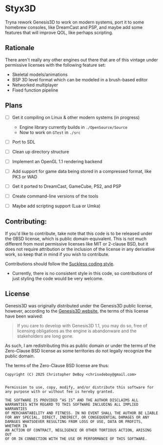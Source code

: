 # Styx3D

Tryna rework Genesis3D to work on modern systems, port it to some homebrew consoles, like DreamCast and PSP, and maybe add some features that will improve QOL, like perhaps scripting.

## Rationale

There aren't really any other engines out there that are of this vintage under permissive licenses with the following feature set:

- Skeletal models/animations
- BSP 3D level format which can be modeled in a brush-based editor
- Networked multiplayer
- Fixed function pipeline 

## Plans

- [ ] Get it compiling on Linux & other modern systems (in progress)
  
  - Engine library currently builds in `./OpenSource/Source`
  - Now to work on `GTest` in `./src`

- [ ] Port to SDL

- [ ] Clean up directory structure

- [ ] Implement an OpenGL 1.1 rendering backend

- [ ] Add support for game data being stored in a compressed format, like PK3 or WAD

- [ ] Get it ported to DreamCast, GameCube, PS2, and PSP

- [ ] Create command-line versions of the tools

- [ ] Maybe add scripting support (Lua or Umka)

## Contributing:

If you'd like to contribute, take note that this code is to be released under the 0BSD license, which is public domain-equivalent. This is not much different from most permissive licenses like MIT or 2-clause BSD, but it does not require attribution or the inclusion of the license in any derivative work, so keep that in mind if you wish to contribute.

Contributions should follow the [Suckless coding style](https://suckless.org/coding_style/).

- Currently, there is no consistent style in this code, so contributions of just styling the code would be very welcome.

## License

Genesis3D was originally distributed under the Genesis3D public license, however, according to the [Genesis3D website](https://www.genesis3d.com/), the terms of this license have been waived:

> If you care to develop with Genesis3D 1.1, you may do so, free of licensing obligations as the engine is abandonware and the stakeholders are long gone.

As such, I am redistributing this as public domain or under the terms of the Zero-Clause BSD license as some territories do not legally recognize the public domain.

The terms of the Zero-Clause BSD license are thus:

```
Copyright (C) 2025 Christopher DeBoy <chrisxdeboy@gmail.com>


Permission to use, copy, modify, and/or distribute this software for  
any purpose with or without fee is hereby granted.

THE SOFTWARE IS PROVIDED “AS IS” AND THE AUTHOR DISCLAIMS ALL  
WARRANTIES WITH REGARD TO THIS SOFTWARE INCLUDING ALL IMPLIED WARRANTIES  
OF MERCHANTABILITY AND FITNESS. IN NO EVENT SHALL THE AUTHOR BE LIABLE  
FOR ANY SPECIAL, DIRECT, INDIRECT, OR CONSEQUENTIAL DAMAGES OR ANY  
DAMAGES WHATSOEVER RESULTING FROM LOSS OF USE, DATA OR PROFITS, WHETHER IN  
AN ACTION OF CONTRACT, NEGLIGENCE OR OTHER TORTIOUS ACTION, ARISING OUT  
OF OR IN CONNECTION WITH THE USE OR PERFORMANCE OF THIS SOFTWARE.
```
